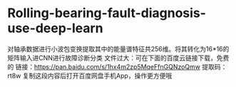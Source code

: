 # Rolling-bearing-fault-diagnosis-use-deep-learn
对轴承数据进行小波包变换提取其中的能量谱特征共256维。将其转化为16*16的矩阵输入进CNN进行故障诊断分类
文件过大：可在下面的百度云链接下载，免费的
链接：https://pan.baidu.com/s/1hx4m2zp5MqeFfnGQNzoQmw 
提取码：rt8w 
复制这段内容后打开百度网盘手机App，操作更方便哦
